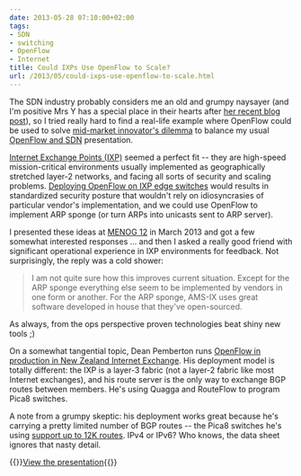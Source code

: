 ```yaml
---
date: 2013-05-28 07:10:00+02:00
tags:
- SDN
- switching
- OpenFlow
- Internet
title: Could IXPs Use OpenFlow to Scale?
url: /2013/05/could-ixps-use-openflow-to-scale.html
---
```

The SDN industry probably considers me an old and grumpy naysayer (and I'm positive Mrs Y has a special place in their hearts after [her recent blog post](http://packetpushers.net/sdn-savior-or-grifter/)), so I tried really hard to find a real-life example where OpenFlow could be used to solve [mid-market innovator's dilemma](http://telecomoccasionally.wordpress.com/2012/02/20/mid-market-innovators-dilemma/) to balance my usual [OpenFlow and SDN](http://demo.ipspace.net/get/OpenFlow%20SDN.pdf) presentation.
<!--more-->
[Internet Exchange Points (IXP)](http://packetpushers.net/show-24-internet-exchanges-peering/) seemed a perfect fit -- they are high-speed mission-critical environments usually implemented as geographically stretched layer-2 networks, and facing all sorts of security and scaling problems. [Deploying OpenFlow on IXP edge switches](http://demo.ipspace.net/get/Could%20IXPs%20Use%20OpenFlow%20To%20Scale.pdf) would results in standardized security posture that wouldn't rely on idiosyncrasies of particular vendor's implementation, and we could use OpenFlow to implement ARP sponge (or turn ARPs into unicasts sent to ARP server).

I presented these ideas at [MENOG 12](https://blog.ipspace.net/2013/03/the-best-of-menog-12.html) in March 2013 and got a few somewhat interested responses ... and then I asked a really good friend with significant operational experience in IXP environments for feedback. Not surprisingly, the reply was a cold shower:

> I am not quite sure how this improves current situation. Except for the ARP sponge everything else seem to be implemented by vendors in one form or another. For the ARP sponge, AMS-IX uses great software developed in house that they've open-sourced.

As always, from the ops perspective proven technologies beat shiny new tools ;)

On a somewhat tangential topic, Dean Pemberton runs [OpenFlow in production in New Zealand Internet Exchange](http://www.apricot2013.net/__data/assets/pdf_file/0011/58934/project-cardigan_1361872406.pdf). His deployment model is totally different: the IXP is a layer-3 fabric (not a layer-2 fabric like most Internet exchanges), and his route server is the only way to exchange BGP routes between members. He's using Quagga and RouteFlow to program Pica8 switches.

A note from a grumpy skeptic: his deployment works great because he's carrying a pretty limited number of BGP routes -- the Pica8 switches he's using [support up to 12K routes](http://www.pica8.com/documents/pica8-datasheet-48x1gbe-p3290-p3295.pdf). IPv4 or IPv6? Who knows, the data sheet ignores that nasty detail.

{{<jump>}}[View the presentation](http://demo.ipspace.net/get/Could%20IXPs%20Use%20OpenFlow%20To%20Scale.pdf){{</jump>}}

